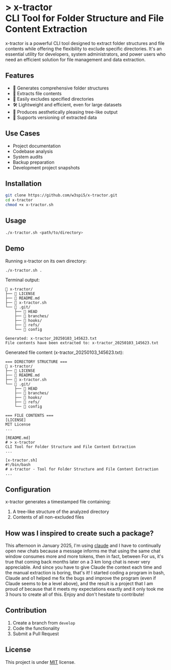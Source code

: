 # > x-tractor<br>CLI Tool for Folder Structure and File Content Extraction

x-tractor is a powerful CLI tool designed to extract folder structures and file contents while offering the flexibility to exclude specific directories. It's an essential utility for developers, system administrators, and power users who need an efficient solution for file management and data extraction.

## Features

- 📂 Generates comprehensive folder structures
- 📄 Extracts file contents
- 🚫 Easily excludes specified directories
- 🛠️ Lightweight and efficient, even for large datasets
- 🎨 Produces aesthetically pleasing tree-like output
- 🔄 Supports versioning of extracted data

## Use Cases

- Project documentation
- Codebase analysis
- System audits
- Backup preparation
- Development project snapshots

## Installation

```bash
git clone https://github.com/w3spi5/x-tractor.git
cd x-tractor
chmod +x x-tractor.sh
```

## Usage

```bash
./x-tractor.sh <path/to/directory>
```

## Demo

Running x-tractor on its own directory:

```bash
./x-tractor.sh .
```

Terminal output:
```
📁 x-tractor/
├── 📄 LICENSE
├── 📄 README.md
├── 📄 x-tractor.sh
└── 📁 .git/
    ├── 📄 HEAD
    ├── 📁 branches/
    ├── 📁 hooks/
    ├── 📁 refs/
    └── 📄 config

Generated: x-tractor_20250103_145623.txt
File contents have been extracted to: x-tractor_20250103_145623.txt
```

Generated file content (x-tractor_20250103_145623.txt):
```
=== DIRECTORY STRUCTURE ===
📁 x-tractor/
├── 📄 LICENSE
├── 📄 README.md
├── 📄 x-tractor.sh
└── 📁 .git/
    ├── 📄 HEAD
    ├── 📁 branches/
    ├── 📁 hooks/
    ├── 📁 refs/
    └── 📄 config

=== FILE CONTENTS ===
[LICENSE]
MIT License
...

[README.md]
# > x-tractor
CLI Tool for Folder Structure and File Content Extraction
...

[x-tractor.sh]
#!/bin/bash
# x-tractor - Tool for Folder Structure and File Content Extraction
...
```

## Configuration

x-tractor generates a timestamped file containing:

1. A tree-like structure of the analyzed directory
2. Contents of all non-excluded files

## How was I inspired to create such a package?

This afternoon in January 2025, I'm using [claude](https://claude.ai/) and I have to continually open new chats because a message informs me that using the same chat window consumes more and more tokens, then in fact, between For us, it's true that coming back months later on a 3 km long chat is never very appreciable. And since you have to give Claude the context each time and the manual extraction is boring, that's it! I started coding a program in bash, Claude and o1 helped me fix the bugs and improve the program (even if Claude seems to be a level above), and the result is a project that I am proud of because that it meets my expectations exactly and it only took me 3 hours to create all of this. Enjoy and don't hesitate to contribute!

## Contribution

1. Create a branch from `develop`
2. Code the functionality
3. Submit a Pull Request

## License

This project is under [MIT](LICENSE) license.
